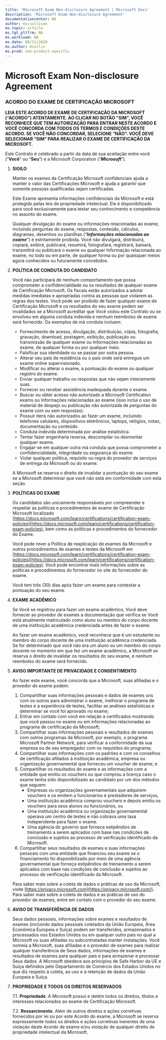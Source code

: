 ```yaml
---
title: 'Microsoft Exam Non-disclosure Agreement | Microsoft Docs'
description: 'Microsoft Exam Non-disclosure Agreement' 
documentationcenter: NA 
author: micsullivan
ms.topic: article
ms.tgt_pltfrm: NA
ms.workload: NA
ms.date: 08/11/2020
ms.author: msulliv
ms.prod: non-product-specific
---
```

# Microsoft Exam Non-disclosure Agreement

### ACORDO DO EXAME DE CERTIFICAÇÃO MICROSOFT

**LEIA ESTE ACORDO DE EXAME DE CERTIFICAÇÃO DA MICROSOFT (“ACORDO”) ATENTAMENTE. AO CLICAR NO BOTÃO "SIM", VOCÊ RECONHECE QUE TEM AUTORIZAÇÃO PARA ENTRAR NESTE ACORDO E VOCÊ CONCORDA COM TODOS OS TERMOS E CONDIÇÕES DESTE ACORDO. SE VOCÊ NÃO CONCORDAR, SELECIONE “NÃO”. VOCÊ DEVE SELECIONAR “SIM” PARA REALIZAR O EXAME DE CERTIFICAÇÃO DA MICROSOFT.**

Este Contrato é celebrado a partir da data de sua aceitação entre você (“**Você**” ou “**Seu**”) e a Microsoft Corporation (“***Microsoft***”).

1. **SIGILO**

    Manter os exames da Certificação Microsoft confidenciais ajuda a manter o valor das Certificações Microsoft e ajuda a garantir que somente pessoas qualificadas sejam certificadas.

    Este Exame apresenta informações confidenciais da Microsoft e está protegido pelas leis de propriedade intelectual. Ele é disponibilizado para você exclusivamente para testar seu conhecimento e competência no assunto do exame.

    Qualquer divulgação do exame ou informações relacionadas ao exame, incluindo perguntas do exame, respostas, conteúdo, cálculos, diagramas, desenhos ou planilhas (“***Informações relacionadas ao exame***”) é estritamente proibida. Você não divulgará, distribuirá, copiará, exibirá, publicará, resumirá, fotografará, registrará, baixará, transmitirá ou publicará o exame ou qualquer Informação relacionada ao exame, no todo ou em parte, de qualquer forma ou por quaisquer meios agora conhecidos ou futuramente concebidos.

2. **POLÍTICA DE CONDUTA DO CANDIDATO**

    Você não participará de nenhum comportamento que possa comprometer a confidencialidade ou os resultados de qualquer exame de Certificação Microsoft. Os fiscais estão autorizados a adotar medidas imediatas e apropriadas contra as pessoas que violarem as regras dos testes. Você pode ser proibido de fazer qualquer exame de Certificação Microsoft e os resultados do seu exame podem ser invalidados se a Microsoft acreditar que Você violou este Contrato ou se envolveu em alguma conduta indevida e nenhum reembolso de exame será fornecido. Os exemplos de má conduta incluem:

    - Fornecimento de acesso, divulgação, distribuição, cópia, fotografia, gravação, download, postagem, exibição, publicação ou transmissão de qualquer exame ou Informações relacionadas ao exame, de qualquer forma ou por qualquer meio.
    - Falsificar sua identidade ou se passar por outra pessoa.
    - Alterar seu país de residência ou o país onde será entregue um exame online supervisionado.
	- Modificar ou alterar o exame, a pontuação do exame ou qualquer registro do exame.
    - Enviar qualquer trabalho ou respostas que não sejam inteiramente suas.
    - Fornecer ou receber assistência inadequada durante o exame.
    - Buscar ou obter acesso não autorizado a Microsoft Certification exams ou Informações relacionadas ao exame (isso inclui o uso de material de despejo ou publicação não autorizada de perguntas do exame com ou sem respostas).
    - Possuir itens não autorizados ao fazer um exame, incluindo telefones celulares, dispositivos eletrônicos, laptops, relógios, notas, documentação ou conteúdo.
    - Conduta indevida determinada por análise estatística.
    - Tentar fazer engenharia reversa, descompilar ou desmontar qualquer exame.
    - Engajar-se em qualquer outra má conduta que possa comprometer a confidencialidade, integridade ou segurança do exame.
    - Violar qualquer política, requisito ou regra do provedor de serviços de entrega da Microsoft ou do exame.

    A Microsoft se reserva o direito de invalidar a pontuação do seu exame se a Microsoft determinar que você não está em conformidade com esta seção.

3. **POLÍTICAS DO EXAME**

    Os candidatos são unicamente responsáveis por compreender e respeitar as políticas e procedimentos de exame de Certificação Microsoft localizado [https://docs.microsoft.com/learn/certifications/certification-exam-policies](https://docs.microsoft.com/learn/certifications/certification-exam-policies), bem como as políticas e procedimentos do fornecedor do Exame.

    Você pode rever a Política de reaplicação de exames da Microsoft e outros procedimentos de exames e testes da Microsoft em [https://docs.microsoft.com/learn/certifications/certification-exam-policies](https://docs.microsoft.com/learn/certifications/certification-exam-policies). Você pode encontrar mais informações sobre as políticas e procedimentos do fornecedor no site do fornecedor do exame.

    Você tem três (30) dias após fazer um exame para contestar a pontuação do seu exame.

4. **EXAME ACADÊMICO**

    Se Você se registrou para fazer um exame acadêmico, Você deve fornecer ao provedor de exames a documentação que verifica se Você está atualmente matriculado como aluno ou membro do corpo docente de uma instituição acadêmica credenciada antes de fazer o exame.

    Ao fazer um exame acadêmico, você reconhece que é um estudante ou membro do corpo docente de uma instituição acadêmica credenciada. Se for determinado que você não era um aluno ou um membro do corpo docente no momento em que fez um exame acadêmico, a Microsoft se reserva o direito de invalidar os resultados do seu exame, e nenhum reembolso do exame será fornecido.

5. **AVISO IMPORTANTE DE PRIVACIDADE E CONSENTIMENTO**

    Ao fazer este exame, você concorda que a Microsoft, suas afiliadas e o provedor do exame podem:

    1. Compartilhar suas informações pessoais e dados de exames uns com os outros para administrar o exame, melhorar o programa de testes e a experiência de testes, facilitar as análises estatísticas e determinar se você foi aprovado no exame;
    2. Entrar em contato com você em relação a certificados mostrando que você passou no exame ou em informações relacionadas ao programa de certificação da Microsoft;
    3. Compartilhar suas informações pessoais e resultados de exames com outros programas da Microsoft, por exemplo, o programa Microsoft Partner Network, para verificar a conformidade da sua empresa ou de seu empregador com os requisitos do programa;
    4. Compartilhar suas informações com os padrões e com os conselhos de certificação afiliados à instituição acadêmica, empresa ou organização governamental que forneceu um voucher de exame; e
    5. Compartilhar os resultados do exame e as informações com a entidade que emitiu os vouchers ou que comprou a licença caso o exame tenha sido disponibilizado ao candidato por um dos métodos que seguem:
        - Empresas ou organizações governamentais que adquirem vouchers e os emitem a funcionários e prestadores de serviços,
        - Uma instituição acadêmica comprou vouchers e depois emitiu os vouchers para seus alunos ou funcionários, ou
        - Uma instituição acadêmica ou organização governamental operava um centro de testes e não cobrava uma taxa independente para fazer o exame.
        - Uma agência do governo que fornece estipêndios de treinamento a serem aplicados com base nas condições de conclusão e sujeitos ao processo de verificação identificado da Microsoft.
    6. Compartilhar seus resultados de exames e suas informações pessoais com uma entidade que financiou seu exame se o financiamento foi disponibilizado por meio de uma agência governamental que forneça estipêndios de treinamento a serem aplicados com base nas condições de conclusão e sujeitos ao processo de verificação identificado da Microsoft.

    Para saber mais sobre a coleta de dados e práticas de uso da Microsoft, visite [https://privacy.microsoft.com](https://privacy.microsoft.com/). Para saber mais sobre a coleta de dados e as práticas de uso do provedor de exames, entre em contato com o provedor do seu exame.

6. **AVISO DE TRANSFERÊNCIA DE DADOS**

    Seus dados pessoais, informações sobre exames e resultados de exames (incluindo dados pessoais coletados da União Europeia, Área Econômica Europeia e Suíça) podem ser transferidos, armazenados e processados nos Estados Unidos ou em qualquer outro país no qual a Microsoft ou suas afiliadas ou subcontratadas manter instalações. Você nomeia a Microsoft, suas afiliadas e o provedor de exames para realizar qualquer transferência de Seus dados, informações de exames e resultados de exames para qualquer país e para armazenar e processar Seus dados. A Microsoft obedece aos princípios de Safe Harbor da UE e Suíça definidos pelo Departamento de Comércio dos Estados Unidos no que diz respeito à coleta, ao uso e à retenção de dados da União Europeia e Suíça.

7. **PROPRIEDADE E TODOS OS DIREITOS RESERVADOS**

    7.1. **Propriedade**. A Microsoft possui e detém todos os direitos, títulos e interesses relacionados ao exame de Certificação Microsoft.

    7.2. **Ressarcimento**. Além de outros direitos e ações corretivas fornecidos por lei ou por este Acordo do exame, a Microsoft se reserva expressamente todos os direitos e ações corretivas inerentes de uma violação deste Acordo de exame e/ou violação de qualquer direito de propriedade intelectual da Microsoft.
